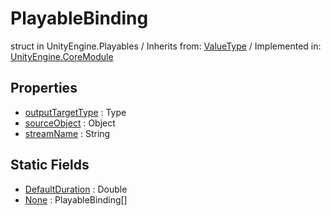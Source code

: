 # PlayableBinding
struct in UnityEngine.Playables
 / Inherits from: <a href="https://docs.unity3d.com/6000.0/Documentation/ScriptReference/ValueType.html">ValueType</a> / Implemented in: <a href="https://docs.unity3d.com/6000.0/Documentation/ScriptReference/UnityEngine.CoreModule.html">UnityEngine.CoreModule</a>

## Properties
- <a href="https://docs.unity3d.com/6000.0/Documentation/ScriptReference/PlayableBinding-outputTargetType.html">outputTargetType</a> : Type
- <a href="https://docs.unity3d.com/6000.0/Documentation/ScriptReference/PlayableBinding-sourceObject.html">sourceObject</a> : Object
- <a href="https://docs.unity3d.com/6000.0/Documentation/ScriptReference/PlayableBinding-streamName.html">streamName</a> : String

## Static Fields
- <a href="https://docs.unity3d.com/6000.0/Documentation/ScriptReference/PlayableBinding-DefaultDuration.html">DefaultDuration</a> : Double
- <a href="https://docs.unity3d.com/6000.0/Documentation/ScriptReference/PlayableBinding-None.html">None</a> : PlayableBinding[]

